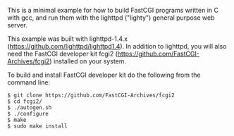 This is a minimal example for how to build FastCGI programs written in C with gcc, and run them with the lighttpd ("lighty") general purpose web server.

This example was built with lighttpd-1.4.x (<https://github.com/lighttpd/lighttpd1.4>). In addition to lighttpd, you will also need the FastCGI developer kit fcgi2 (<https://github.com/FastCGI-Archives/fcgi2>) installed on your system.

To build and install FastCGI developer kit do the following from the command line:

```
$ git clone https://github.com/FastCGI-Archives/fcgi2
$ cd fcgi2/
$ ./autogen.sh
$ ./configure
$ make
$ sudo make install
```
